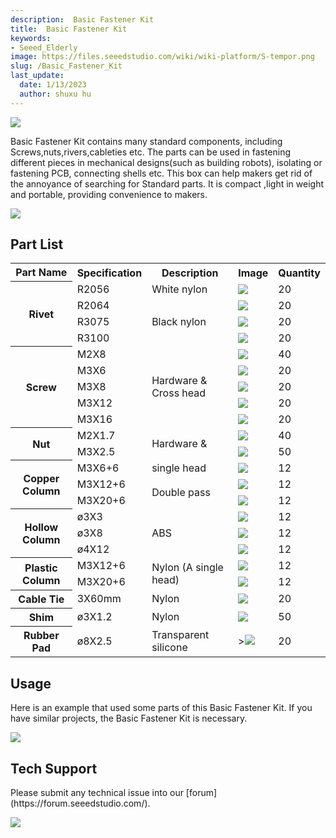 ```yaml
---
description:  Basic Fastener Kit
title:  Basic Fastener Kit
keywords:
- Seeed_Elderly
image: https://files.seeedstudio.com/wiki/wiki-platform/S-tempor.png
slug: /Basic_Fastener_Kit
last_update:
  date: 1/13/2023
  author: shuxu hu
---
```


![](https://files.seeedstudio.com/wiki/Basic_Fastener_Kit/img/Fastener_Kit_01.jpg)

Basic Fastener Kit contains many standard components, including Screws,nuts,rivers,cableties etc. The parts can be used in fastening different pieces in mechanical designs(such as building robots), isolating or fastening PCB, connecting shells etc. This box can help makers get rid of the annoyance of searching for Standard parts. It is compact ,light in weight and portable, providing convenience to makers.

[![](https://files.seeedstudio.com/wiki/Seeed-WiKi/docs/images/300px-Get_One_Now_Banner-ragular.png)](https://www.seeedstudio.com/Basic-Fastener-Kit-p-1555.html)

##  Part List

<table  cellspacing="0" width="80%">
<tr>
<th scope="col"> Part Name
</th>
<th scope="col"> Specification
</th>
<th scope="col"> Description
</th>
<th scope="col"> Image
</th>
<th scope="col"> Quantity
</th></tr>
<tr>
<th rowspan="4" scope="row"> Rivet
</th>
<td> R2056
</td>
<td> White nylon
</td>
<td> <img src="https://files.seeedstudio.com/wiki/Basic_Fastener_Kit/img/Rivet.jpg" />
</td>
<td> 20
</td></tr>
<tr>
<td scope="row"> R2064
</td>
<td rowspan="3"> Black nylon
</td>
<td> <img src="https://files.seeedstudio.com/wiki/Basic_Fastener_Kit/img/Rivet.jpg" />
</td>
<td> 20
</td></tr>
<tr>
<td scope="row"> R3075
</td>
<td> <img src="https://files.seeedstudio.com/wiki/Basic_Fastener_Kit/img/Rivet.jpg" />
</td>
<td> 20
</td></tr>
<tr>
<td scope="row"> R3100
</td>
<td> <img src="https://files.seeedstudio.com/wiki/Basic_Fastener_Kit/img/Rivet.jpg" />
</td>
<td> 20
</td></tr>
<tr>
<th rowspan="5" scope="row"> Screw
</th>
<td> M2X8
</td>
<td rowspan="5"> Hardware &amp; Cross head
</td>
<td> <img src="https://files.seeedstudio.com/wiki/Basic_Fastener_Kit/img/Screw1.jpg" />
</td>
<td> 40
</td></tr>
<tr>
<td scope="row"> M3X6
</td>
<td><img src="https://files.seeedstudio.com/wiki/Basic_Fastener_Kit/img/Screw2.jpg" />
</td>
<td> 20
</td></tr>
<tr>
<td scope="row"> M3X8
</td>
<td> <img src="https://files.seeedstudio.com/wiki/Basic_Fastener_Kit/img/Screw3.jpg" />
</td>
<td> 20
</td></tr>
<tr>
<td scope="row"> M3X12
</td>
<td> <img src="https://files.seeedstudio.com/wiki/Basic_Fastener_Kit/img/Screw4.jpg" />
</td>
<td> 20
</td></tr>
<tr>
<td scope="row"> M3X16
</td>
<td> <img src="https://files.seeedstudio.com/wiki/Basic_Fastener_Kit/img/Screw5.jpg" />
</td>
<td> 20
</td></tr>
<tr>
<th rowspan="2" scope="row"> Nut
</th>
<td> M2X1.7
</td>
<td rowspan="2"> Hardware &amp;
</td>
<td> <img src="https://files.seeedstudio.com/wiki/Basic_Fastener_Kit/img/Nut1.jpg" />
</td>
<td> 40
</td></tr>
<tr>
<td scope="row"> M3X2.5
</td>
<td> <img src="https://files.seeedstudio.com/wiki/Basic_Fastener_Kit/img/Nut2.jpg" />
</td>
<td> 50
</td></tr>
<tr>
<th rowspan="3" scope="row"> Copper Column
</th>
<td> M3X6+6
</td>
<td> single head
</td>
<td> <img src="https://files.seeedstudio.com/wiki/Basic_Fastener_Kit/img/Copper_Column1.jpg" />
</td>
<td> 12
</td></tr>
<tr>
<td scope="row"> M3X12+6
</td>
<td rowspan="2"> Double pass
</td>
<td> <img src="https://files.seeedstudio.com/wiki/Basic_Fastener_Kit/img/Copper_Column2.jpg" />
</td>
<td> 12
</td></tr>
<tr>
<td scope="row"> M3X20+6
</td>
<td> <img src="https://files.seeedstudio.com/wiki/Basic_Fastener_Kit/img/Copper_Column3.jpg" />
</td>
<td> 12
</td></tr>
<tr>
<th rowspan="3" scope="row">Hollow Column
</th>
<td> ø3X3
</td>
<td rowspan="3"> ABS
</td>
<td> <img src="https://files.seeedstudio.com/wiki/Basic_Fastener_Kit/img/Hollow_Column1.jpg" />
</td>
<td> 12
</td></tr>
<tr>
<td scope="row"> ø3X8
</td>
<td> <img src="https://files.seeedstudio.com/wiki/Basic_Fastener_Kit/img/Hollow_Column2.jpg" />
</td>
<td> 12
</td></tr>
<tr>
<td scope="row"> ø4X12
</td>
<td> <img src="https://files.seeedstudio.com/wiki/Basic_Fastener_Kit/img/Hollow_Column3.jpg" />
</td>
<td> 12
</td></tr>
<tr>
<th rowspan="2" scope="row">Plastic Column
</th>
<td> M3X12+6
</td>
<td rowspan="2"> Nylon (A single head)
</td>
<td> <img src="https://files.seeedstudio.com/wiki/Basic_Fastener_Kit/img/Plastic_Column1.jpg" />
</td>
<td> 12
</td></tr>
<tr>
<td scope="row"> M3X20+6
</td>
<td> <img src="https://files.seeedstudio.com/wiki/Basic_Fastener_Kit/img/Plastic_Column2.jpg" />
</td>
<td> 12
</td></tr>
<tr>
<th scope="row"> Cable Tie
</th>
<td> 3X60mm
</td>
<td> Nylon
</td>
<td> <img src="https://files.seeedstudio.com/wiki/Basic_Fastener_Kit/img/Cable_Tie.jpg" />
</td>
<td> 20
</td></tr>
<tr>
<th scope="row"> Shim
</th>
<td> ø3X1.2
</td>
<td> Nylon
</td>
<td> <img src="https://files.seeedstudio.com/wiki/Basic_Fastener_Kit/img/Shim.jpg" />
</td>
<td> 50
</td></tr>
<tr>
<th scope="row">Rubber Pad
</th>
<td> ø8X2.5
</td>
<td> Transparent silicone
</td>
<td> ><img src="https://files.seeedstudio.com/wiki/Basic_Fastener_Kit/img/Rubber_Pad.jpg" />
</td>
<td> 20
</td></tr></table>

##  Usage

Here is an example that used some parts of this Basic Fastener Kit. If you have similar projects, the Basic Fastener Kit is necessary.

![](https://files.seeedstudio.com/wiki/Basic_Fastener_Kit/img/Parts_lists.jpg)

## Tech Support
<div>
  Please submit any technical issue into our [forum](https://forum.seeedstudio.com/). <br /><p style={{textAlign: 'center'}}><a href="https://www.seeedstudio.com/act-4.html?utm_source=wiki&utm_medium=wikibanner&utm_campaign=newproducts" target="_blank"><img src="https://files.seeedstudio.com/wiki/Wiki_Banner/new_product.jpg" /></a></p>
</div>
